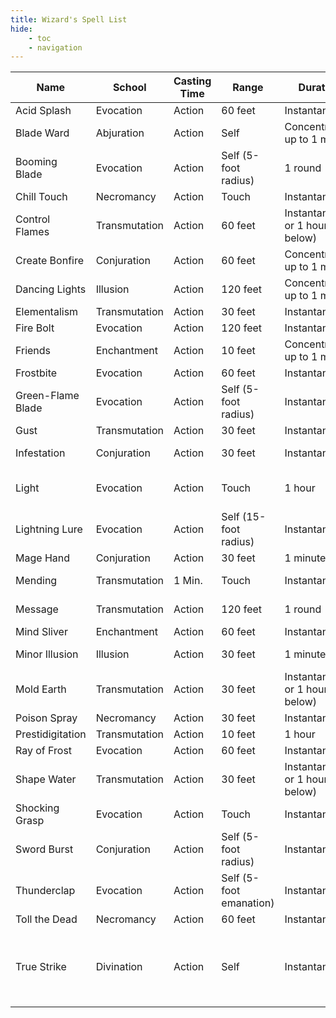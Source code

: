 ```yaml
---
title: Wizard's Spell List
hide:
    - toc
    - navigation
---
```


| Name | School | Casting Time | Range | Duration | Components | Source |
|---|---|---|---|---|---|---|
| Acid Splash | Evocation | Action | 60 feet | Instantaneous | V, S | PHB'24 |
| Blade Ward | Abjuration | Action | Self | Concentration, up to 1 minute | V, S | PHB'24 |
| Booming Blade | Evocation | Action | Self (5-foot radius) | 1 round | S, M (a melee weapon worth at least 1 sp) | TCE |
| Chill Touch | Necromancy | Action | Touch | Instantaneous | V, S | PHB'24 |
| Control Flames | Transmutation | Action | 60 feet | Instantaneous or 1 hour (see below) | S | XGE |
| Create Bonfire | Conjuration | Action | 60 feet | Concentration, up to 1 minute | V, S | XGE |
| Dancing Lights | Illusion | Action | 120 feet | Concentration, up to 1 minute | V, S, M (a bit of phosphorus) | PHB'24 |
| Elementalism | Transmutation | Action | 30 feet | Instantaneous | V, S | PHB'24 |
| Fire Bolt | Evocation | Action | 120 feet | Instantaneous | V, S | PHB'24 |
| Friends | Enchantment | Action | 10 feet | Concentration, up to 1 minute | S, M (some makeup) | PHB'24 |
| Frostbite | Evocation | Action | 60 feet | Instantaneous | V, S | XGE |
| Green-Flame Blade | Evocation | Action | Self (5-foot radius) | Instantaneous | S, M (a melee weapon worth at least 1 sp) | TCE |
| Gust | Transmutation | Action | 30 feet | Instantaneous | V, S | XGE |
| Infestation | Conjuration | Action | 30 feet | Instantaneous | V, S, M (a living flea) | XGE |
| Light | Evocation | Action | Touch | 1 hour | V, M (a firefly or phosphorescent moss) | PHB'24 |
| Lightning Lure | Evocation | Action | Self (15-foot radius) | Instantaneous | V | TCE |
| Mage Hand | Conjuration | Action | 30 feet | 1 minute | V, S | PHB'24 |
| Mending | Transmutation | 1 Min. | Touch | Instantaneous | V, S, M (two lodestones) | PHB'24 |
| Message | Transmutation | Action | 120 feet | 1 round | S, M (a copper wire) | PHB'24 |
| Mind Sliver | Enchantment | Action | 60 feet | Instantaneous | V | PHB'24 |
| Minor Illusion | Illusion | Action | 30 feet | 1 minute | S, M (a bit of fleece) | PHB'24 |
| Mold Earth | Transmutation | Action | 30 feet | Instantaneous or 1 hour (see below) | S | XGE |
| Poison Spray | Necromancy | Action | 30 feet | Instantaneous | V, S | PHB'24 |
| Prestidigitation | Transmutation | Action | 10 feet | 1 hour | V, S | PHB'24 |
| Ray of Frost | Evocation | Action | 60 feet | Instantaneous | V, S | PHB'24 |
| Shape Water | Transmutation | Action | 30 feet | Instantaneous or 1 hour (see below) | S | XGE |
| Shocking Grasp | Evocation | Action | Touch | Instantaneous | V, S | PHB'24 |
| Sword Burst | Conjuration | Action | Self (5-foot radius) | Instantaneous | V | TCE |
| Thunderclap | Evocation | Action | Self (5-foot emanation) | Instantaneous | S | PHB'24 |
| Toll the Dead | Necromancy | Action | 60 feet | Instantaneous | V, S | PHB'24 |
| True Strike | Divination | Action | Self | Instantaneous | S, M (a weapon with which you have proficiency and that is worth 1+ CP) | PHB'24 |

